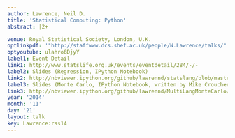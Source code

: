 ```yaml
---
author: Lawrence, Neil D.
title: 'Statistical Computing: Python'
abstract: |2+

venue: Royal Statistical Society, London, U.K.
optlinkpdf: '"http://staffwww.dcs.shef.ac.uk/people/N.Lawrence/talks/" # "deepgp_ucl14b.pdf"'
optyoutube: ulahro6DjyY
label1: Event Detail
link1: http://www.statslife.org.uk/events/eventdetail/284/-/-
label2: Slides (Regression, IPython Notebook)
link2: http://nbviewer.ipython.org/github/lawrennd/statslang/blob/master/python/statslang.ipynb
label3: Slides (Monte Carlo, IPython Notebook, written by Mike Croucher)
link3: http://nbviewer.ipython.org/github/lawrennd/MultiLangMonteCarlo/blob/master/MultiLangStats.ipynb
year: '2014'
month: '11'
day: '21'
layout: talk
key: Lawrence:rss14
---
```

